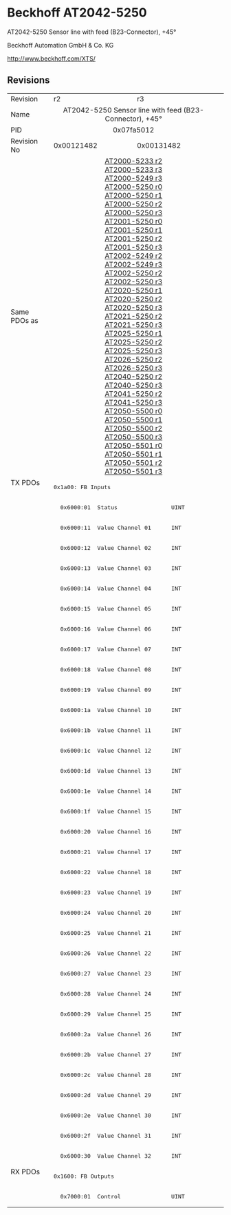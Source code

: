 # Beckhoff AT2042-5250

AT2042-5250 Sensor line with feed (B23-Connector), +45°

Beckhoff Automation GmbH & Co. KG

http://www.beckhoff.com/XTS/

## Revisions
<table>
<tr >
<td>Revision</td>
<td><div class="foo">r2</div></td>
<td><div class="foo">r3</div></td>
</tr>
<tr >
<td>Name</td>
<td colspan=2 align="center"><div class="foo">AT2042-5250 Sensor line with feed (B23-Connector), +45°</div></td>
</tr>
<tr >
<td>PID</td>
<td colspan=2 align="center"><div class="foo">0x07fa5012</div></td>
</tr>
<tr >
<td>Revision No</td>
<td>0x00121482</td>
<td>0x00131482</td>
</tr>
<tr >
<td>Same PDOs as</td>
<td colspan=2 align="center"><a href="AT2000-5233">AT2000-5233 r2</a><br/><a href="AT2000-5233">AT2000-5233 r3</a><br/><a href="AT2000-5249">AT2000-5249 r3</a><br/><a href="AT2000-5250">AT2000-5250 r0</a><br/><a href="AT2000-5250">AT2000-5250 r1</a><br/><a href="AT2000-5250">AT2000-5250 r2</a><br/><a href="AT2000-5250">AT2000-5250 r3</a><br/><a href="AT2001-5250">AT2001-5250 r0</a><br/><a href="AT2001-5250">AT2001-5250 r1</a><br/><a href="AT2001-5250">AT2001-5250 r2</a><br/><a href="AT2001-5250">AT2001-5250 r3</a><br/><a href="AT2002-5249">AT2002-5249 r2</a><br/><a href="AT2002-5249">AT2002-5249 r3</a><br/><a href="AT2002-5250">AT2002-5250 r2</a><br/><a href="AT2002-5250">AT2002-5250 r3</a><br/><a href="AT2020-5250">AT2020-5250 r1</a><br/><a href="AT2020-5250">AT2020-5250 r2</a><br/><a href="AT2020-5250">AT2020-5250 r3</a><br/><a href="AT2021-5250">AT2021-5250 r2</a><br/><a href="AT2021-5250">AT2021-5250 r3</a><br/><a href="AT2025-5250">AT2025-5250 r1</a><br/><a href="AT2025-5250">AT2025-5250 r2</a><br/><a href="AT2025-5250">AT2025-5250 r3</a><br/><a href="AT2026-5250">AT2026-5250 r2</a><br/><a href="AT2026-5250">AT2026-5250 r3</a><br/><a href="AT2040-5250">AT2040-5250 r2</a><br/><a href="AT2040-5250">AT2040-5250 r3</a><br/><a href="AT2041-5250">AT2041-5250 r2</a><br/><a href="AT2041-5250">AT2041-5250 r3</a><br/><a href="AT2050-5500">AT2050-5500 r0</a><br/><a href="AT2050-5500">AT2050-5500 r1</a><br/><a href="AT2050-5500">AT2050-5500 r2</a><br/><a href="AT2050-5500">AT2050-5500 r3</a><br/><a href="AT2050-5501">AT2050-5501 r0</a><br/><a href="AT2050-5501">AT2050-5501 r1</a><br/><a href="AT2050-5501">AT2050-5501 r2</a><br/><a href="AT2050-5501">AT2050-5501 r3</a></td>
</tr>
<tr class="txpdo pdosection">
<td rowspan=34 valign=top>TX PDOs</td>
<td colspan=2 align="left"><pre>0x1a00: FB Inputs</pre></td>
<td></td>
</tr>
<tr class="txpdo">
<td colspan=2 align="left"><pre>  0x6000:01  Status                UINT</pre></td>
</tr>
<tr class="txpdo">
<td colspan=2 align="left"><pre>  0x6000:11  Value Channel 01      INT</pre></td>
</tr>
<tr class="txpdo">
<td colspan=2 align="left"><pre>  0x6000:12  Value Channel 02      INT</pre></td>
</tr>
<tr class="txpdo">
<td colspan=2 align="left"><pre>  0x6000:13  Value Channel 03      INT</pre></td>
</tr>
<tr class="txpdo">
<td colspan=2 align="left"><pre>  0x6000:14  Value Channel 04      INT</pre></td>
</tr>
<tr class="txpdo">
<td colspan=2 align="left"><pre>  0x6000:15  Value Channel 05      INT</pre></td>
</tr>
<tr class="txpdo">
<td colspan=2 align="left"><pre>  0x6000:16  Value Channel 06      INT</pre></td>
</tr>
<tr class="txpdo">
<td colspan=2 align="left"><pre>  0x6000:17  Value Channel 07      INT</pre></td>
</tr>
<tr class="txpdo">
<td colspan=2 align="left"><pre>  0x6000:18  Value Channel 08      INT</pre></td>
</tr>
<tr class="txpdo">
<td colspan=2 align="left"><pre>  0x6000:19  Value Channel 09      INT</pre></td>
</tr>
<tr class="txpdo">
<td colspan=2 align="left"><pre>  0x6000:1a  Value Channel 10      INT</pre></td>
</tr>
<tr class="txpdo">
<td colspan=2 align="left"><pre>  0x6000:1b  Value Channel 11      INT</pre></td>
</tr>
<tr class="txpdo">
<td colspan=2 align="left"><pre>  0x6000:1c  Value Channel 12      INT</pre></td>
</tr>
<tr class="txpdo">
<td colspan=2 align="left"><pre>  0x6000:1d  Value Channel 13      INT</pre></td>
</tr>
<tr class="txpdo">
<td colspan=2 align="left"><pre>  0x6000:1e  Value Channel 14      INT</pre></td>
</tr>
<tr class="txpdo">
<td colspan=2 align="left"><pre>  0x6000:1f  Value Channel 15      INT</pre></td>
</tr>
<tr class="txpdo">
<td colspan=2 align="left"><pre>  0x6000:20  Value Channel 16      INT</pre></td>
</tr>
<tr class="txpdo">
<td colspan=2 align="left"><pre>  0x6000:21  Value Channel 17      INT</pre></td>
</tr>
<tr class="txpdo">
<td colspan=2 align="left"><pre>  0x6000:22  Value Channel 18      INT</pre></td>
</tr>
<tr class="txpdo">
<td colspan=2 align="left"><pre>  0x6000:23  Value Channel 19      INT</pre></td>
</tr>
<tr class="txpdo">
<td colspan=2 align="left"><pre>  0x6000:24  Value Channel 20      INT</pre></td>
</tr>
<tr class="txpdo">
<td colspan=2 align="left"><pre>  0x6000:25  Value Channel 21      INT</pre></td>
</tr>
<tr class="txpdo">
<td colspan=2 align="left"><pre>  0x6000:26  Value Channel 22      INT</pre></td>
</tr>
<tr class="txpdo">
<td colspan=2 align="left"><pre>  0x6000:27  Value Channel 23      INT</pre></td>
</tr>
<tr class="txpdo">
<td colspan=2 align="left"><pre>  0x6000:28  Value Channel 24      INT</pre></td>
</tr>
<tr class="txpdo">
<td colspan=2 align="left"><pre>  0x6000:29  Value Channel 25      INT</pre></td>
</tr>
<tr class="txpdo">
<td colspan=2 align="left"><pre>  0x6000:2a  Value Channel 26      INT</pre></td>
</tr>
<tr class="txpdo">
<td colspan=2 align="left"><pre>  0x6000:2b  Value Channel 27      INT</pre></td>
</tr>
<tr class="txpdo">
<td colspan=2 align="left"><pre>  0x6000:2c  Value Channel 28      INT</pre></td>
</tr>
<tr class="txpdo">
<td colspan=2 align="left"><pre>  0x6000:2d  Value Channel 29      INT</pre></td>
</tr>
<tr class="txpdo">
<td colspan=2 align="left"><pre>  0x6000:2e  Value Channel 30      INT</pre></td>
</tr>
<tr class="txpdo">
<td colspan=2 align="left"><pre>  0x6000:2f  Value Channel 31      INT</pre></td>
</tr>
<tr class="txpdo">
<td colspan=2 align="left"><pre>  0x6000:30  Value Channel 32      INT</pre></td>
</tr>
<tr class="rxpdo pdosection">
<td rowspan=2 valign=top>RX PDOs</td>
<td colspan=2 align="left"><pre>0x1600: FB Outputs</pre></td>
<td></td>
</tr>
<tr class="rxpdo">
<td colspan=2 align="left"><pre>  0x7000:01  Control               UINT</pre></td>
</tr>
</table>
